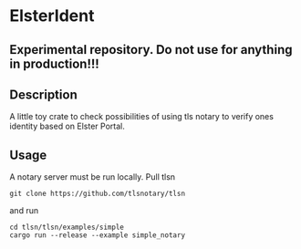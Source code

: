 # ElsterIdent

## Experimental repository. Do not use for anything in production!!!

## Description
A little toy crate to check possibilities of using tls notary to verify ones identity
based on Elster Portal.

## Usage
A notary server must be run locally. Pull tlsn 
```
git clone https://github.com/tlsnotary/tlsn
```
and run
```
cd tlsn/tlsn/examples/simple
cargo run --release --example simple_notary
```
